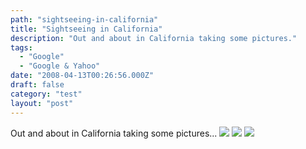 ```yaml
---
path: "sightseeing-in-california"
title: "Sightseeing in California"
description: "Out and about in California taking some pictures."
tags: 
  - "Google"
  - "Google & Yahoo"
date: "2008-04-13T00:26:56.000Z"
draft: false
category: "test"
layout: "post"
---
```


Out and about in California taking some pictures...
![](http://marcgrabanski.com/img/googleplex.jpg)
![](http://marcgrabanski.com/img/youtube.jpg)
![](http://marcgrabanski.com/img/youtube-goldengate.jpg)